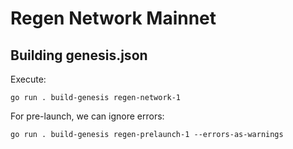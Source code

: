 # Regen Network Mainnet

## Building genesis.json

Execute:
```shell
go run . build-genesis regen-network-1
```

For pre-launch, we can ignore errors:
```shell
go run . build-genesis regen-prelaunch-1 --errors-as-warnings
```


